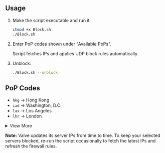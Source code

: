 ## Usage

1. Make the script executable and run it:  
   ```bash
   chmod +x Block.sh
   ./Block.sh
   ```

2. Enter PoP codes shown under "Available PoPs".

   Script fetches IPs and applies UDP block rules automatically.

4. Unblock:

   ```bash
   ./Block.sh --unblock
   ```

## PoP Codes

- `hkg` → Hong Kong  
- `iad` → Washington, D.C.  
- `lax` → Los Angeles  
- `lhr` → London  

<details>
  <summary>View More</summary>

- `ams` → Amsterdam  
- `bom2` → Mumbai  
- `dxb` → Dubai  
- `fra` → Frankfurt  
- `mad` → Madrid  
- `man` → Manchester  
- `mrs` → Marseille  
- `osl` → Oslo  
- `par` → Paris  
- `scl` → Santiago  
- `sea` → Seattle  
- `sgp` → Singapore  
- `sto` → Stockholm  
- `syd` → Sydney  
- `tsn` → Tianjin  
- `vie` → Vienna  
- `waw` → Warsaw  

</details>

**Note:** Valve updates its server IPs from time to time. To keep your selected servers blocked, re-run the script occasionally to fetch the latest IPs and refresh the firewall rules.
